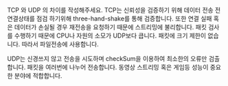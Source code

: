 
TCP 와 UDP 의 차이를 작성해주세요.
TCP는 신뢰성을 검증하기 위해 데이터 전송 전 연결상태를 점검 하기위해 three-hand-shake를 통해 검증합니다.
또한 연결 실패 혹은 데이터가 손실될 경우 재전송을 요청하기 때문에 스트리밍에 불리합니다.
패킷 검사를 수행하기 때문에 CPU나 자원의 소모가 UDP보다 큽니다.
패킷에 크기 제한이 없습니다.
따라서 파일전송에 사용함니다.

UDP는 신경쓰지 않고 전송을 시도하며 checkSum을 이용하여 최소한의 오류만 검출합니다.
패킷을 여러번에 나누어 전송합니다.
동영상 스트리밍 혹은 게임등 성능이 중요한 분야에 적합합니다.
